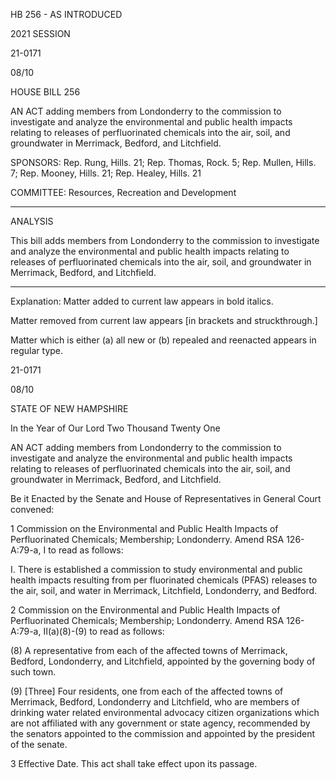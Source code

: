  HB 256 - AS INTRODUCED

 

 

2021 SESSION

 21-0171

 08/10

 

HOUSE BILL 256

 

AN ACT adding members from Londonderry to the commission to investigate and analyze the environmental and public health impacts relating to releases of perfluorinated chemicals into the air, soil, and groundwater in Merrimack, Bedford, and Litchfield.

 

SPONSORS: Rep. Rung, Hills. 21; Rep. Thomas, Rock. 5; Rep. Mullen, Hills. 7; Rep. Mooney, Hills. 21; Rep. Healey, Hills. 21

 

COMMITTEE: Resources, Recreation and Development

 

-----------------------------------------------------------------

 

ANALYSIS

 

 This bill adds members from Londonderry to the commission to investigate and analyze the environmental and public health impacts relating to releases of perfluorinated chemicals into the air, soil, and groundwater in Merrimack, Bedford, and Litchfield.

 

- - - - - - - - - - - - - - - - - - - - - - - - - - - - - - - - - - - - - - - - - - - - - - - - - - - - - - - - - - - - - - - - - - - - - - - - - - - 

 

Explanation: Matter added to current law appears in bold italics.

 Matter removed from current law appears [in brackets and struckthrough.]

 Matter which is either (a) all new or (b) repealed and reenacted appears in regular type.

 21-0171

 08/10

 

STATE OF NEW HAMPSHIRE

 

In the Year of Our Lord Two Thousand Twenty One

 

AN ACT adding members from Londonderry to the commission to investigate and analyze the environmental and public health impacts relating to releases of perfluorinated chemicals into the air, soil, and groundwater in Merrimack, Bedford, and Litchfield.

 

Be it Enacted by the Senate and House of Representatives in General Court convened:

 

 1 Commission on the Environmental and Public Health Impacts of Perfluorinated Chemicals; Membership; Londonderry. Amend RSA 126-A:79-a, I to read as follows:

 I. There is established a commission to study environmental and public health impacts resulting from per fluorinated chemicals (PFAS) releases to the air, soil, and water in Merrimack, Litchfield, Londonderry, and Bedford. 

 2 Commission on the Environmental and Public Health Impacts of Perfluorinated Chemicals; Membership; Londonderry. Amend RSA 126-A:79-a, II(a)(8)-(9) to read as follows:

 (8) A representative from each of the affected towns of Merrimack, Bedford, Londonderry, and Litchfield, appointed by the governing body of such town. 

 (9) [Three] Four residents, one from each of the affected towns of Merrimack, Bedford, Londonderry and Litchfield, who are members of drinking water related environmental advocacy citizen organizations which are not affiliated with any government or state agency, recommended by the senators appointed to the commission and appointed by the president of the senate. 

 3 Effective Date. This act shall take effect upon its passage.

